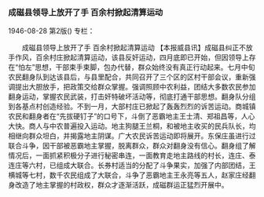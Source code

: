 ### 成磁县领导上放开了手  百余村掀起清算运动

1946-08-28
第2版()
专栏：

　　成磁县领导上放开了手
    百余村掀起清算运动
    【本报威县讯】成磁县纠正不放手作风，百余村庄掀起清算运动，该县反奸运动，四月底即已开始，但因领导上存在“怕左”思想，干部束手束脚，包办代替，群众始终没有真正行动起来。七月中旬农民翻身队到达该县后，与县里配合，共同召开了三个区的区村干部会议，重新强调提出大胆放手，把政策交给群众掌握。强调照顾中农利益，团结大多数农民参加翻身运动，掌握农民武装，打击奸特破坏活动等，彻底打通干部思想。翻身队分组到各基点村创造经验。不到一月，大部村庄已掀起了轰轰烈烈的诉苦运动。商城镇农民和翻身者在“先拔硬钉子”的口号下，斗倒了恶霸地主王士清、郑祖昌等，人心大快。商人与中农普遍投入运动。地主狗腿王兰桐，和被地主收买的民兵队长，均相继向群众坦白，并揭露地主阴谋。广大农民诉苦运动即将展开。东保庄虽进行过联合斗争，因干部被恶霸地主掌握，脱离群众，群众对翻身没有信心。翻身组了解情况后，一面抓紧积极分子进行秘密串连，一面教育走地主路线的村长，连庄、泰连庄等六村，已组成大联合。长券村适当的分配了斗争果实，加强了内部团结，王横城等七村，数千农民组成了大联合，斗争了恶霸地主王永亮等五人，赵家庄经翻身改造了地主掌握的村政权，群众才逐渐活跃，成磁群运正猛烈开展中。
